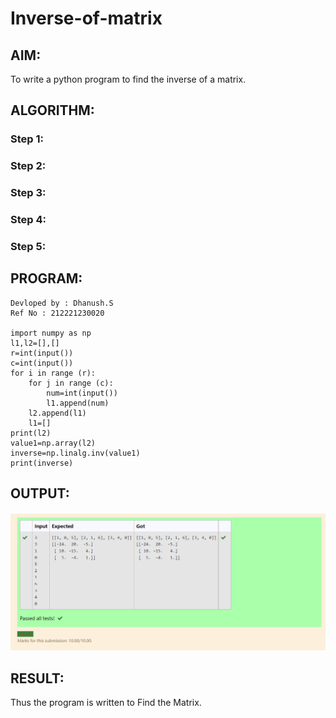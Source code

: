 # Inverse-of-matrix

## AIM:
To write a python program to find the inverse of a matrix.

## ALGORITHM:
### Step 1:
### Step 2:
### Step 3:
### Step 4:
### Step 5:


## PROGRAM:
```
Devloped by : Dhanush.S
Ref No : 212221230020

import numpy as np
l1,l2=[],[]
r=int(input())
c=int(input())
for i in range (r):
    for j in range (c):
        num=int(input())
        l1.append(num)
    l2.append(l1)
    l1=[]
print(l2)
value1=np.array(l2)
inverse=np.linalg.inv(value1)
print(inverse)

```
## OUTPUT:
![gitlogo](IOFMS.png)

## RESULT:
Thus the program is written to Find the Matrix.
